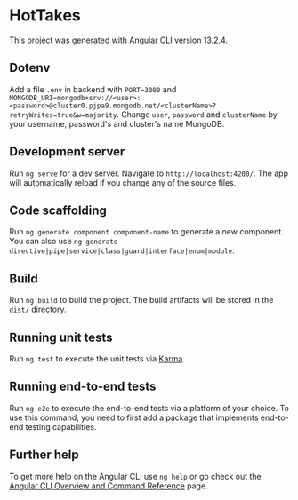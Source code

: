 # HotTakes

This project was generated with [Angular CLI](https://github.com/angular/angular-cli) version 13.2.4.

## Dotenv
Add a file `.env` in backend with `PORT=3000` and `MONGODB_URI=mongodb+srv://<user>:<password>@cluster0.pjpa9.mongodb.net/<clusterName>?retryWrites=true&w=majority`. Change `user`, `password` and `clusterName` by your username, password's and cluster's name MongoDB.

## Development server

Run `ng serve` for a dev server. Navigate to `http://localhost:4200/`. The app will automatically reload if you change any of the source files.

## Code scaffolding

Run `ng generate component component-name` to generate a new component. You can also use `ng generate directive|pipe|service|class|guard|interface|enum|module`.

## Build

Run `ng build` to build the project. The build artifacts will be stored in the `dist/` directory.

## Running unit tests

Run `ng test` to execute the unit tests via [Karma](https://karma-runner.github.io).

## Running end-to-end tests

Run `ng e2e` to execute the end-to-end tests via a platform of your choice. To use this command, you need to first add a package that implements end-to-end testing capabilities.

## Further help

To get more help on the Angular CLI use `ng help` or go check out the [Angular CLI Overview and Command Reference](https://angular.io/cli) page.
